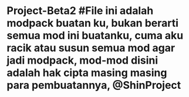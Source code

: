 # Project-Beta2 #File ini adalah modpack buatan ku, bukan berarti semua mod ini buatanku, cuma aku racik atau susun semua mod agar jadi modpack, mod-mod disini adalah hak cipta masing masing para pembuatannya, @ShinProject
